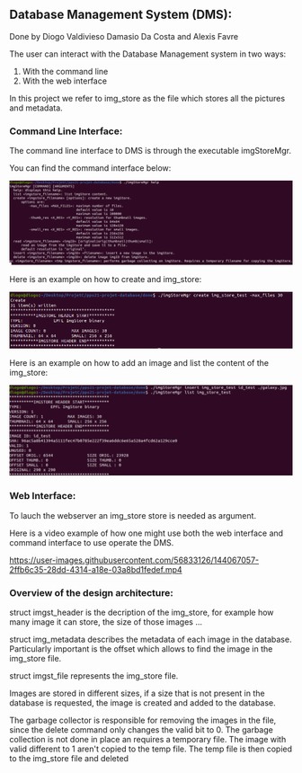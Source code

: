 ## Database Management System (DMS):

Done by Diogo Valdivieso Damasio Da Costa and Alexis Favre

The user can interact with the Database Management system in two ways:
 1)  With the command line
 2)  With the web interface

In this project we refer to img_store as the file which stores all the pictures and metadata.

### Command Line Interface:

The command line interface to DMS is through the executable imgStoreMgr.

You can find the command interface below:

![alt text](https://github.com/DiogoVDDC/Database_System/blob/main/Screenshot%20from%202021-11-30%2014-42-07.png)

Here is an example on how to create and img_store:

![alt text](https://github.com/DiogoVDDC/Database_System/blob/main/create_img_store.png)

Here is an example on how to add an image and list the content of the img_store:

![alt text](https://github.com/DiogoVDDC/Database_System/blob/main/add_list_img_store.png)


### Web Interface:

To lauch the webserver an img_store store is needed as argument.

Here is a video example of how one might use both the web interface and command interface to use operate the DMS.

https://user-images.githubusercontent.com/56833126/144067057-2ffb6c35-28dd-4314-a18e-03a8bd1fedef.mp4


### Overview of the design architecture:

struct imgst_header is the decription of the img_store, for example how many image it can store, the size of those images ...

struct img_metadata describes the metadata of each image in the database. Particularly important is the offset which allows to find the image in the img_store file.

struct imgst_file represents the img_store file.

Images are stored in different sizes, if a size that is not present in the database is requested, the image is created and added to the database. 

The garbage collector is responsible for removing the images in the file, since the delete command only changes the valid bit to 0. 
The garbage collection is not done in place an requires a temporary file. The image with valid different to 1 aren't copied to the temp file. The temp file is then copied to the img_store file and deleted

